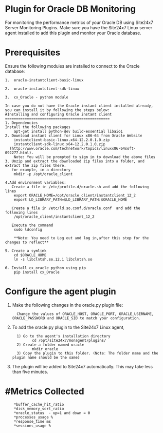 Plugin for Oracle DB Monitoring
=====================================

For monitoring the performance metrics of your Oracle DB using Site24x7 Server Monitoring Plugins. Make sure you have the Site24x7 Linux server agent installed to add this plugin and monitor your Oracle database.
  

Prerequisites
=============


Ensure the following modules are installed to connect to the Oracle database:
    
    1. 	oracle-instantclient-basic-linux
	
    2.	oracle-instantclient-sdk-linux
	
    3.  cx_Oracle - python module
	
	In case you do not have the Oracle instant client installed already, you can install it by following the steps below:
	#Installing and configuring Oracle instant client
	================================================
	1. Dependencies
	Install the following packages
		apt-get install python-dev build-essential libaio1
	2. Download instant client for Linux x86-64 from Oracle Website 
		instantclient-basic-linux.x64-12.2.0.1.0.zip
		instantclient-sdk-linux.x64-12.2.0.1.0.zip  
	  (http://www.oracle.com/technetwork/topics/linuxx86-64soft-092277.html).
		Note: You will be prompted to sign in to download the above files
	3. Unzip and extract the downloaded zip files into a folder, and extract the zip files there.
	   for example, in a directory 
		mkdir -p /opt/oracle_client 
		
	4.Add environment variables:
   	   Create a file in /etc/profile.d/oracle.sh and add the following lines
		export ORACLE_HOME=/opt/oracle_client/instantclient_12_2
		export LD_LIBRARY_PATH=$LD_LIBRARY_PATH:$ORACLE_HOME
		
	   Create a file in /etc/ld.so.conf.d/oracle.conf  and add the following lines
		/opt/oracle_client/instantclient_12_2
	   	
	   Execute the command
		sudo ldconfig
		
		**Note: You need to Log out and log in,after this step for the changes to reflect**

	5. Create a symlink 
		cd $ORACLE_HOME
		ln -s libclntsh.so.12.1 libclntsh.so
		
	6. Install cx_oracle python using pip
		pip install cx_Oracle

Configure the agent plugin
==========================
 
1. Make the following changes in the oracle.py plugin file:
           
         Change the values of ORACLE_HOST, ORACLE_PORT, ORACLE_USERNAME, ORACLE_PASSWORD and ORACLE_SID to match your configuration.
2. To add the oracle.py plugin to the Site24x7 Linux agent, 
       
         1) Go to the agent's installation directory
                cd /opt/site24x7/monagent/plugins/
         2) Create a folder named oracle
                mkdir oracle
         3) Copy the plugin to this folder. (Note: The folder name and the plugin name should be the same)
3. The plugin will be added to Site24x7 automatically. This may take less than five minutes.


#Metrics Collected
===================
		*buffer_cache_hit_ratio
		*disk_memory_sort_ratio
		*oracle_status  - up=1 and down = 0
		*processes_usage % 
		*response_time ms
		*sessions_usage %

